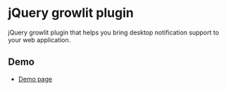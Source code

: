 # jQuery growlit plugin

jQuery growlit plugin that helps you bring desktop notification support to your web application.

## Demo

- [Demo page](http://episko.github.com/growlit/)